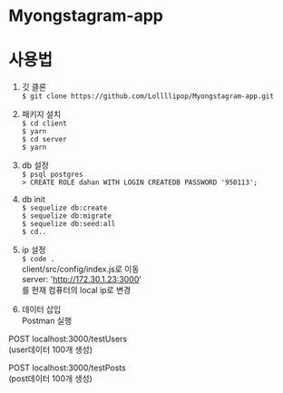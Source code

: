 # Myongstagram-app

# 사용법
1. 깃 클론   
`$ git clone https://github.com/Lollllipop/Myongstagram-app.git`

2. 패키지 설치   
`$ cd client`    
`$ yarn`      
`$ cd server`    
`$ yarn`    

3. db 설정    
`$ psql postgres`    
`> CREATE ROLE dahan WITH LOGIN CREATEDB PASSWORD '950113';`    
  
4. db init     
`$ sequelize db:create`     
`$ sequelize db:migrate`    
`$ sequelize db:seed:all`     
`$ cd..`     
  
5. ip 설정    
`$ code .`    
client/src/config/index.js로 이동    
server: 'http://172.30.1.23:3000'    
를 현재 컴퓨터의 local ip로 변경    
   
6. 데이터 삽입    
Postman 실행    

  POST localhost:3000/testUsers     
  (user데이터 100개 생성)
   
  POST localhost:3000/testPosts    
  (post데이터 100개 생성)
   
